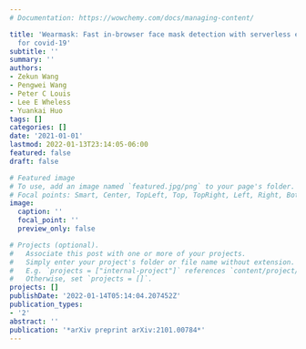 ```yaml
---
# Documentation: https://wowchemy.com/docs/managing-content/

title: 'Wearmask: Fast in-browser face mask detection with serverless edge computing
  for covid-19'
subtitle: ''
summary: ''
authors:
- Zekun Wang
- Pengwei Wang
- Peter C Louis
- Lee E Wheless
- Yuankai Huo
tags: []
categories: []
date: '2021-01-01'
lastmod: 2022-01-13T23:14:05-06:00
featured: false
draft: false

# Featured image
# To use, add an image named `featured.jpg/png` to your page's folder.
# Focal points: Smart, Center, TopLeft, Top, TopRight, Left, Right, BottomLeft, Bottom, BottomRight.
image:
  caption: ''
  focal_point: ''
  preview_only: false

# Projects (optional).
#   Associate this post with one or more of your projects.
#   Simply enter your project's folder or file name without extension.
#   E.g. `projects = ["internal-project"]` references `content/project/deep-learning/index.md`.
#   Otherwise, set `projects = []`.
projects: []
publishDate: '2022-01-14T05:14:04.207452Z'
publication_types:
- '2'
abstract: ''
publication: '*arXiv preprint arXiv:2101.00784*'
---
```

